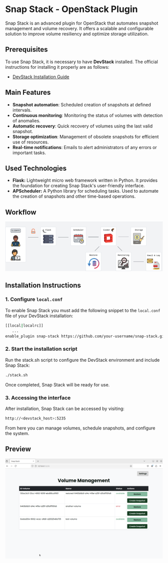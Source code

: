 # Snap Stack - OpenStack Plugin

Snap Stack is an advanced plugin for OpenStack that automates snapshot management and volume recovery. It offers a scalable and configurable solution to improve volume resiliency and optimize storage utilization.

## Prerequisites

To use Snap Stack, it is necessary to have **DevStack** installed. The official instructions for installing it properly are as follows:

- [DevStack Installation Guide](https://docs.openstack.org/devstack/latest/)

## Main Features

- **Snapshot automation**: Scheduled creation of snapshots at defined intervals.
- **Continuous monitoring**: Monitoring the status of volumes with detection of anomalies.
- **Automatic recovery**: Quick recovery of volumes using the last valid snapshot.
- **Storage optimization**: Management of obsolete snapshots for efficient use of resources.
- **Real-time notifications**: Emails to alert administrators of any errors or important tasks.

## Used Technologies

- **Flask:** Lightweight micro web framework written in Python. It provides the foundation for creating Snap Stack's user-friendly interface.
- **APScheduler:** A Python library for scheduling tasks. Used to automate the creation of snapshots and other time-based operations.

## Workflow

![Snap Stack Workflow](images/workflow.png "Snap Stack Workflow")

## Installation Instructions

### 1. Configure `local.conf`

To enable Snap Stack you must add the following snippet to the `local.conf` file of your DevStack installation:

```bash
[[local|localrc]]
   ...
enable_plugin snap-stack https://github.com/your-username/snap-stack.git main
```

### 2. Start the installation script

Run the stack.sh script to configure the DevStack environment and include Snap Stack:
```bash
./stack.sh
```

Once completed, Snap Stack will be ready for use.

### 3. Accessing the interface

After installation, Snap Stack can be accessed by visiting:
```bash
http://<devstack_host>:5235
```
From here you can manage volumes, schedule snapshots, and configure the system.

## Preview

![Volume Management Interface](images/homepage_snapstack.png "Volume Management Interface")
